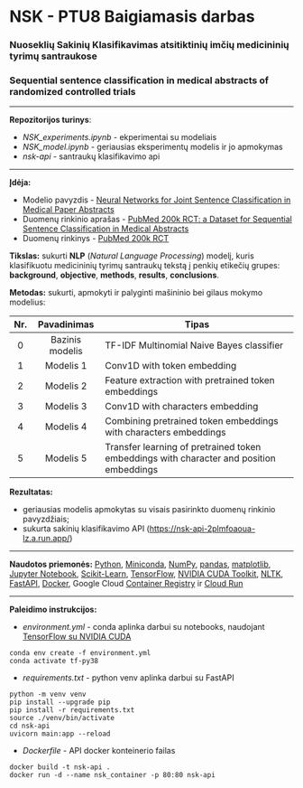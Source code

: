 # **NSK** - PTU8 Baigiamasis darbas
### **N**uoseklių **S**akinių **K**lasifikavimas atsitiktinių imčių medicininių tyrimų santraukose
### Sequential sentence classification in medical abstracts of randomized controlled trials
---
**Repozitorijos turinys**:
- *NSK_experiments.ipynb* - ekperimentai su modeliais
- *NSK_model.ipynb* - geriausias eksperimentų modelis ir jo apmokymas
- *nsk-api* - santraukų klasifikavimo api
---
**Įdėja:**
- Modelio pavyzdis - [Neural Networks for Joint Sentence Classification in Medical Paper Abstracts](https://arxiv.org/pdf/1612.05251)
- Duomenų rinkinio aprašas - [PubMed 200k RCT: a Dataset for Sequential Sentence Classification in Medical Abstracts](https://arxiv.org/pdf/1710.06071.pdf)
- Duomenų rinkinys - [PubMed 200k RCT](https://github.com/Franck-Dernoncourt/pubmed-rct)

**Tikslas:** sukurti **NLP** (*Natural Language Processing*) modelį, kuris klasifikuotu medicininių tyrimų santraukų tekstą į penkių etikečių grupes: **background**, **objective**, **methods**, **results**, **conclusions**.

**Metodas:** sukurti, apmokyti ir palyginti mašininio bei gilaus mokymo modelius:

| Nr. | Pavadinimas | Tipas |
|:---:|:-------------:|-------|
|0|Bazinis modelis|TF-IDF Multinomial Naive Bayes classifier|
|1|Modelis 1|Conv1D with token embedding|
|2|Modelis 2|Feature extraction with pretrained token embeddings|
|3|Modelis 3|Conv1D with characters embedding|
|4|Modelis 4|Combining pretrained token embeddings with characters embeddings|
|5|Modelis 5|Transfer learning of pretrained token embeddings with character and position embeddings|

**Rezultatas:**
- geriausias modelis apmokytas su visais pasirinkto duomenų rinkinio pavyzdžiais;
- sukurta sakinių klasifikavimo API (https://nsk-api-2plmfoaoua-lz.a.run.app/)

---
**Naudotos priemonės:** [Python](https://www.python.org/), [Miniconda](https://docs.conda.io/en/latest/miniconda.html), [NumPy](https://numpy.org/), [pandas](https://pandas.pydata.org/), [matplotlib](https://matplotlib.org/), [Jupyter Notebook](https://jupyter.org/), [Scikit-Learn](https://scikit-learn.org/stable/), [TensorFlow](https://www.tensorflow.org/), [NVIDIA CUDA Toolkit](https://developer.nvidia.com/cuda-toolkit), [NLTK](https://www.nltk.org/), [FastAPI](https://fastapi.tiangolo.com/), [Docker](https://www.docker.com/), Google Cloud [Container Registry](https://cloud.google.com/container-registry) ir [Cloud Run](https://cloud.google.com/run)

---
**Paleidimo instrukcijos:**
- *environment.yml* - conda aplinka darbui su notebooks, naudojant [TensorFlow su NVIDIA CUDA](https://www.tensorflow.org/install/pip#step-by-step_instructions)
```
conda env create -f environment.yml
conda activate tf-py38 
```
- *requirements.txt* - python venv aplinka darbui su FastAPI
```
python -m venv venv
pip install --upgrade pip
pip install -r requirements.txt
source ./venv/bin/activate
cd nsk-api
uvicorn main:app --reload
```
- *Dockerfile* - API docker konteinerio failas
```
docker build -t nsk-api .
docker run -d --name nsk_container -p 80:80 nsk-api
```
